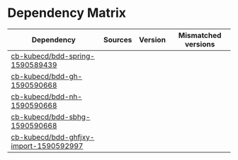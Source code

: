 # Dependency Matrix

Dependency | Sources | Version | Mismatched versions
---------- | ------- | ------- | -------------------
[cb-kubecd/bdd-spring-1590589439](https://github.com/cb-kubecd/bdd-spring-1590589439.git) |  | []() | 
[cb-kubecd/bdd-gh-1590590668](https://github.com/cb-kubecd/bdd-gh-1590590668.git) |  | []() | 
[cb-kubecd/bdd-nh-1590590668](https://github.com/cb-kubecd/bdd-nh-1590590668.git) |  | []() | 
[cb-kubecd/bdd-sbhg-1590590668](https://github.com/cb-kubecd/bdd-sbhg-1590590668.git) |  | []() | 
[cb-kubecd/bdd-ghfjxy-import-1590592997](https://github.com/cb-kubecd/bdd-ghfjxy-import-1590592997.git) |  | []() | 
